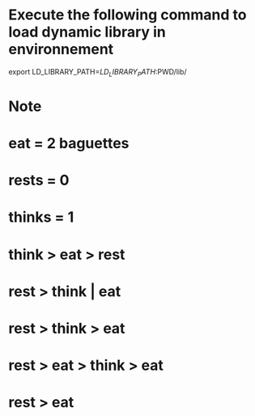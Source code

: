 # Execute the following command to load dynamic library in environnement
export LD_LIBRARY_PATH=$LD_LIBRARY_PATH:$PWD/lib/


# Note
# eat = 2 baguettes
# rests = 0
# thinks = 1
#
# think > eat > rest
# rest > think | eat
#
# rest > think > eat
# rest > eat > think > eat
# rest > eat
